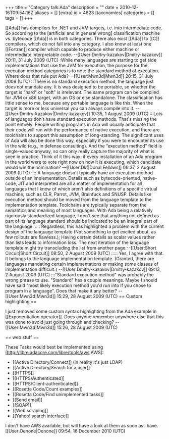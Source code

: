 +++
title = "Category talk:Ada"
description = ""
date = 2010-12-16T09:54:16Z
aliases = []
[extra]
id = 4623
[taxonomies]
categories = []
tags = []
+++

[[Ada]] has compilers for .NET and JVM targets, i.e. into intermediate code. So according to the [artificial and in general wrong] classification machine vs. bytecode [[Ada]] is in both categories. There also exist [[Ada]] to [[C]] compilers, which do not fall into any category. I also know at least one [[Fortran]] compiler which capable to produce either machine or intermediate interpretable code. --[[User:Dmitry-kazakov|Dmitry-kazakov]] 20:11, 31 July 2009 (UTC)
:While many languages are starting to get side implementations that use the JVM for execution, the purpose for the execution method categories is to note the standard method of execution. Where does that rule put Ada? --[[User:Mwn3d|Mwn3d]] 20:15, 31 July 2009 (UTC)
::There is no standard execution method, the language just does not mandate any. It is was designed to be portable, so whether the target is "hard" or "soft" is irrelevant. The same program can be compiled for JVM or x86 target, with an OS or else standalone. The classification has little sense to me, because any portable language is like this. When the target is more or less universal you can always compile into it. --[[User:Dmitry-kazakov|Dmitry-kazakov]] 10:35, 1 August 2009 (UTC)
:::Lots of languages don't have standard execution methods. That's missing the point entirely. People writing programs in Ada will usually anticipate that their code will run with the performance of native execution, and there are toolchains to support this assumption of long-standing. The significant uses of Ada will also be done this way, especially if you were to encounter its use in the wild (e.g., in defense consulting). And the “execution method” field is single-valued anyway, so can only really capture the majority of what is seen in practice. Think of it this way: if every installation of an Ada program in the world were to vote right now on how it is executing, which candidate would win the nomination? —[[User:Dkf|Donal Fellows]] 06:37, 2 August 2009 (UTC)
:::: A language doesn't typically have an execution method outside of an implementation.  Details such as bytecode-oriented, native-code, JIT and interpreted are all a matter of implementation for all languages that I know of which aren't also definitions of a specific virtual machine, such as CLR, Parrot, JVM, Brainfuck and SNUSP.  Details like execution method should be moved from the language template to the implementation template.  Toolchains are typically separate from the semantics and meaning of most languages.  With Ada being a relatively rigorously standardized language, I don't see that anything not defined as part of its language standard should be indicated to be an integral part of the language.
:::: Regardless, this has highlighted a problem with the current design of the language template (Not something to get excited about, as few rollouts are flawless.); Having certain details as scalar values rather than lists leads to information loss.  The next iteration of the language template might try transcluding the list from another page.--[[User:Short Circuit|Short Circuit]] 08:50, 2 August 2009 (UTC)
::::: Yes, I agree with that. It belongs to the language implementation template. (Granted, there are languages mandating certain implementations or making some classes of implementation difficult.) --[[User:Dmitry-kazakov|Dmitry-kazakov]] 09:13, 2 August 2009 (UTC)
:::"Standard execution method" was probably the wrong phrase to use. "Standard" has a couple meanings. Maybe I should have said "most likely execution method you'd run into if you chose to program in a language". Does that make it any better? --[[User:Mwn3d|Mwn3d]] 15:29, 28 August 2009 (UTC)
== Custom highlighting ==

I just removed some custom syntax highlighting from the Ada example in [[Exponentiation operator]]. Does anyone remember anywhere else that this was done to avoid just going through and checking? --[[User:Mwn3d|Mwn3d]] 15:26, 28 August 2009 (UTC)

== web stuff ==

These Tasks would best be implemented using [http://libre.adacore.com/libre/tools/aws AWS]:
* [[Active Directory/Connect]] (in reality it's just LDAP)
* [[Active Directory/Search for a user]]
* [[HTTPS]]
* [[HTTPS/Authenticated]]
* [[HTTPS/Client-authenticated]]
* [[Rosetta Code/Count examples]]
* [[Rosetta Code/Find unimplemented tasks]]
* [[Send email]]
* [[SOAP]]
* [[Web scraping]]
* [[Yahoo! search interface]]

I don't have AWS available, but will have a look at them as soon as i have. [[User:Oenone|Oenone]] 09:54, 16 December 2010 (UTC)

